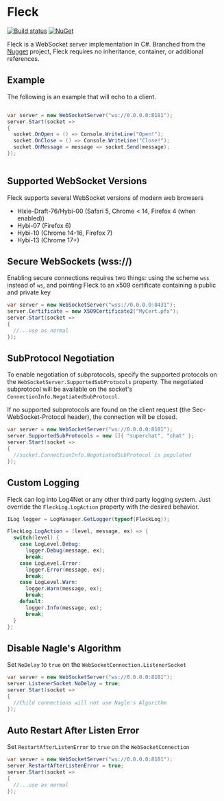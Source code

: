 Fleck
===

[![Build status](https://ci.appveyor.com/api/projects/status/k0s8hq5y4emak5j3/branch/master?svg=true)](https://ci.appveyor.com/project/statianzo/fleck/branch/master) [![NuGet](https://img.shields.io/nuget/v/Fleck.svg)](https://www.nuget.org/packages/Fleck/)

Fleck is a WebSocket server implementation in C#. Branched from the
[Nugget][nugget] project, Fleck requires no inheritance, container, or
additional references.

Example
---

The following is an example that will echo to a client.

```c#

var server = new WebSocketServer("ws://0.0.0.0:8181");
server.Start(socket =>
{
  socket.OnOpen = () => Console.WriteLine("Open!");
  socket.OnClose = () => Console.WriteLine("Close!");
  socket.OnMessage = message => socket.Send(message);
});
        
```

Supported WebSocket Versions
---

Fleck supports several WebSocket versions of modern web browsers

- Hixie-Draft-76/Hybi-00 (Safari 5, Chrome < 14, Firefox 4 (when enabled))
- Hybi-07 (Firefox 6)
- Hybi-10 (Chrome 14-16, Firefox 7)
- Hybi-13 (Chrome 17+)

Secure WebSockets (wss://)
---

Enabling secure connections requires two things: using the scheme `wss` instead
of `ws`, and pointing Fleck to an x509 certificate containing a public and
private key

```cs
var server = new WebSocketServer("wss://0.0.0.0:8431");
server.Certificate = new X509Certificate2("MyCert.pfx");
server.Start(socket =>
{
  //...use as normal
});
```

SubProtocol Negotiation
---

To enable negotiation of subprotocols, specify the supported protocols on
the `WebSocketServer.SupportedSubProtocols` property. The negotiated
subprotocol will be available on the socket's `ConnectionInfo.NegotiatedSubProtocol`.

If no supported subprotocols are found on the client request (the
Sec-WebSocket-Protocol header), the connection will be closed.

```cs
var server = new WebSocketServer("ws://0.0.0.0:8181");
server.SupportedSubProtocols = new []{ "superchat", "chat" };
server.Start(socket =>
{
  //socket.ConnectionInfo.NegotiatedSubProtocol is populated
});
```

Custom Logging
---

Fleck can log into Log4Net or any other third party logging system. Just override the `FleckLog.LogAction` property with the desired behavior.

```cs
ILog logger = LogManager.GetLogger(typeof(FleckLog));

FleckLog.LogAction = (level, message, ex) => {
  switch(level) {
    case LogLevel.Debug:
      logger.Debug(message, ex);
      break;
    case LogLevel.Error:
      logger.Error(message, ex);
      break;
    case LogLevel.Warn:
      logger.Warn(message, ex);
      break;
    default:
      logger.Info(message, ex);
      break;
  }
};

```

Disable Nagle's Algorithm
---

Set `NoDelay` to `true` on the `WebSocketConnection.ListenerSocket`

```cs
var server = new WebSocketServer("ws://0.0.0.0:8181");
server.ListenerSocket.NoDelay = true;
server.Start(socket =>
{
  //Child connections will not use Nagle's Algorithm
});
```

Auto Restart After Listen Error
---

Set `RestartAfterListenError` to `true` on the `WebSocketConnection`

```cs
var server = new WebSocketServer("ws://0.0.0.0:8181");
server.RestartAfterListenError = true;
server.Start(socket =>
{
  //...use as normal
});
```

[nugget]: http://nugget.codeplex.com/ 
